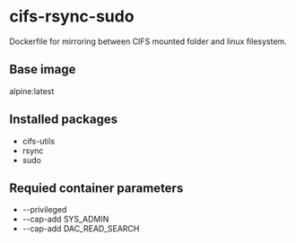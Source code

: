 # cifs-rsync-sudo

Dockerfile for mirroring between CIFS mounted folder and linux filesystem.

## Base image

alpine:latest

## Installed packages

- cifs-utils
- rsync
- sudo

## Requied container parameters

- --privileged
- --cap-add SYS_ADMIN
- --cap-add DAC_READ_SEARCH
